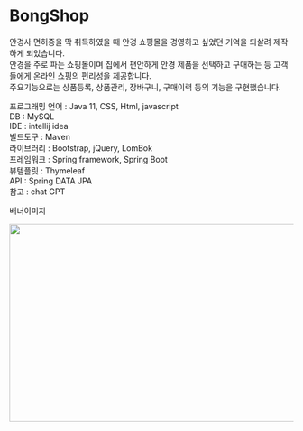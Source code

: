 <h1>BongShop</h1>

안경사 면허증을 막 취득하였을 때 안경 쇼핑몰을 경영하고 싶었던 기억을 되살려 제작하게 되었습니다.<br>
안경을 주로 파는 쇼핑몰이며 집에서 편안하게 안경 제품을 선택하고 구매하는 등 고객들에게 온라인 쇼핑의 편리성을 제공합니다.<br>
주요기능으로는 상품등록, 상품관리, 장바구니, 구매이력 등의 기능을 구현했습니다.

프로그래밍 언어 : Java 11, CSS, Html, javascript<br>
DB : MySQL<br>
IDE : intellij idea<br>
빌드도구 : Maven<br>
라이브러리 : Bootstrap, jQuery, LomBok<br>
프레임워크 : Spring framework, Spring Boot<br>
뷰템플릿 : Thymeleaf<br>
API : Spring DATA JPA<br>
참고 : chat GPT<br>

배너이미지<br>

<img src="https://user-images.githubusercontent.com/125847340/235342587-f20997dc-c6a3-44f6-8721-578d2585a1c0.jpg" width="1300px" height="350px">

